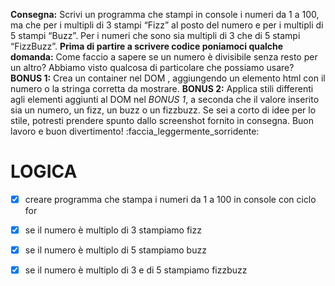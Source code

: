 **Consegna:**
Scrivi un programma che stampi in console i numeri da 1 a 100,
ma che per i multipli di 3 stampi “Fizz” al posto del numero e per i multipli di 5 stampi “Buzz”.
Per i numeri che sono sia multipli di 3 che di 5 stampi “FizzBuzz”.
**Prima di partire a scrivere codice poniamoci qualche domanda:**
Come faccio a sapere se un numero è divisibile senza resto per un altro?
Abbiamo visto qualcosa di particolare che possiamo usare?
**BONUS 1:**
Crea un container nel DOM , aggiungendo un elemento html con il numero o la stringa corretta da mostrare.
**BONUS 2:**
Applica stili differenti agli elementi aggiunti al DOM nel *BONUS 1*, a seconda che il valore inserito sia un numero, un fizz, un buzz o un fizzbuzz.
Se sei a corto di idee per lo stile, potresti prendere spunto dallo screenshot fornito in consegna.
Buon lavoro e buon divertimento! :faccia_leggermente_sorridente:

# LOGICA
- [x] creare programma che stampa i numeri da 1 a 100 in console con ciclo for
- [x] se il numero è multiplo di 3 stampiamo fizz
- [x] se il numero è multiplo di 5 stampiamo buzz
- [x] se il numero è multiplo di 3 e di 5 stampiamo fizzbuzz

